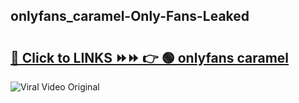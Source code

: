 
 ## onlyfans_caramel-Only-Fans-Leaked

# <h2><a href="https://clipsfans.com/onlyfans_caramel&ref=git">🔗 Click to LINKS ⏩⏩ 👉 🟢 onlyfans caramel </a></h2>

<a href="https://clipsfans.com/onlyfans_caramel&ref=git" rel="nofollow" data-target="animated-image.originalLink"><img src="https://i.ibb.co.com/xMMVF88/686577567.gif" alt="Viral Video Original" style="max-width: 100%; display: inline-block;" data-target="animated-image.originalImage"></a>
